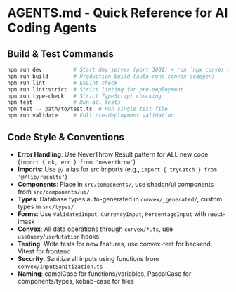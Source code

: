 # AGENTS.md - Quick Reference for AI Coding Agents

## Build & Test Commands
```bash
npm run dev          # Start dev server (port 3001) + run `npx convex dev` in separate terminal
npm run build        # Production build (auto-runs convex codegen)
npm run lint         # ESLint check
npm run lint:strict  # Strict linting for pre-deployment
npm run type-check   # Strict TypeScript checking
npm test             # Run all tests
npm test -- path/to/test.ts  # Run single test file
npm run validate     # Full pre-deployment validation
```

## Code Style & Conventions
- **Error Handling**: Use NeverThrow Result pattern for ALL new code (`import { ok, err } from 'neverthrow'`)
- **Imports**: Use `@/` alias for src imports (e.g., `import { tryCatch } from '@/lib/results'`)
- **Components**: Place in `src/components/`, use shadcn/ui components from `src/components/ui/`
- **Types**: Database types auto-generated in `convex/_generated/`, custom types in `src/types/`
- **Forms**: Use `ValidatedInput`, `CurrencyInput`, `PercentageInput` with react-imask
- **Convex**: All data operations through `convex/*.ts`, use `useQuery`/`useMutation` hooks
- **Testing**: Write tests for new features, use convex-test for backend, Vitest for frontend
- **Security**: Sanitize all inputs using functions from `convex/inputSanitization.ts`
- **Naming**: camelCase for functions/variables, PascalCase for components/types, kebab-case for files